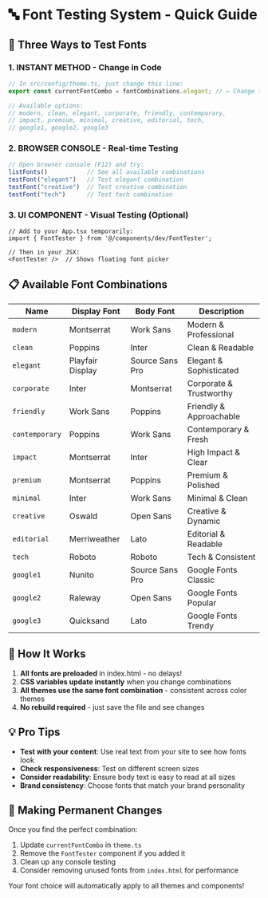 # 🔤 Font Testing System - Quick Guide

## 🚀 Three Ways to Test Fonts

### 1. **INSTANT METHOD** - Change in Code
```typescript
// In src/config/theme.ts, just change this line:
export const currentFontCombo = fontCombinations.elegant; // ← Change this!

// Available options:
// modern, clean, elegant, corporate, friendly, contemporary,
// impact, premium, minimal, creative, editorial, tech,
// google1, google2, google3
```

### 2. **BROWSER CONSOLE** - Real-time Testing
```javascript
// Open browser console (F12) and try:
listFonts()           // See all available combinations
testFont("elegant")   // Test elegant combination
testFont("creative")  // Test creative combination
testFont("tech")      // Test tech combination
```

### 3. **UI COMPONENT** - Visual Testing (Optional)
```tsx
// Add to your App.tsx temporarily:
import { FontTester } from '@/components/dev/FontTester';

// Then in your JSX:
<FontTester />  // Shows floating font picker
```

## 📋 Available Font Combinations

| Name | Display Font | Body Font | Description |
|------|-------------|-----------|-------------|
| `modern` | Montserrat | Work Sans | Modern & Professional |
| `clean` | Poppins | Inter | Clean & Readable |
| `elegant` | Playfair Display | Source Sans Pro | Elegant & Sophisticated |
| `corporate` | Inter | Montserrat | Corporate & Trustworthy |
| `friendly` | Work Sans | Poppins | Friendly & Approachable |
| `contemporary` | Poppins | Work Sans | Contemporary & Fresh |
| `impact` | Montserrat | Inter | High Impact & Clear |
| `premium` | Montserrat | Poppins | Premium & Polished |
| `minimal` | Inter | Work Sans | Minimal & Clean |
| `creative` | Oswald | Open Sans | Creative & Dynamic |
| `editorial` | Merriweather | Lato | Editorial & Readable |
| `tech` | Roboto | Roboto | Tech & Consistent |
| `google1` | Nunito | Source Sans Pro | Google Fonts Classic |
| `google2` | Raleway | Open Sans | Google Fonts Popular |
| `google3` | Quicksand | Lato | Google Fonts Trendy |

## 🎯 How It Works

1. **All fonts are preloaded** in index.html - no delays!
2. **CSS variables update instantly** when you change combinations
3. **All themes use the same font combination** - consistent across color themes
4. **No rebuild required** - just save the file and see changes

## 💡 Pro Tips

- **Test with your content**: Use real text from your site to see how fonts look
- **Check responsiveness**: Test on different screen sizes
- **Consider readability**: Ensure body text is easy to read at all sizes
- **Brand consistency**: Choose fonts that match your brand personality

## 🔄 Making Permanent Changes

Once you find the perfect combination:
1. Update `currentFontCombo` in `theme.ts`
2. Remove the `FontTester` component if you added it
3. Clean up any console testing
4. Consider removing unused fonts from `index.html` for performance

Your font choice will automatically apply to all themes and components!
